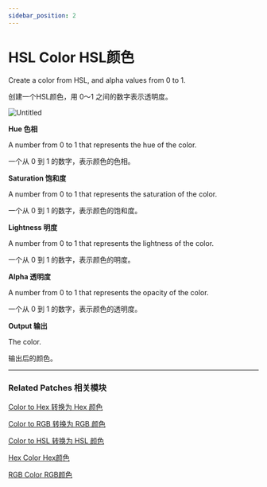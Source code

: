 ```yaml
---
sidebar_position: 2
---
```


# HSL Color HSL颜色

Create a color from HSL, and alpha values from 0 to 1.

创建一个HSL颜色，用 0～1 之间的数字表示透明度。

![Untitled](https://s3.us-west-2.amazonaws.com/secure.notion-static.com/02cd1120-2b22-47ca-bf0f-0dd8dc5f3926/Untitled.png?X-Amz-Algorithm=AWS4-HMAC-SHA256&X-Amz-Content-Sha256=UNSIGNED-PAYLOAD&X-Amz-Credential=AKIAT73L2G45EIPT3X45%2F20220602%2Fus-west-2%2Fs3%2Faws4_request&X-Amz-Date=20220602T164054Z&X-Amz-Expires=86400&X-Amz-Signature=6276811f2a70592ecbb104b96f197adca299db29de8421be4e527a9701ae1379&X-Amz-SignedHeaders=host&response-content-disposition=filename%20%3D%22Untitled.png%22&x-id=GetObject)

**Hue 色相**

A number from 0 to 1 that represents the hue of the color.

一个从 0 到 1 的数字，表示颜色的色相。

**Saturation 饱和度**

A number from 0 to 1 that represents the saturation of the color.

一个从 0 到 1 的数字，表示颜色的饱和度。

**Lightness 明度**

A number from 0 to 1 that represents the lightness of the color.

一个从 0 到 1 的数字，表示颜色的明度。

**Alpha 透明度**

A number from 0 to 1 that represents the opacity of the color.

一个从 0 到 1 的数字，表示颜色的透明度。

**Output 输出**

The color.

输出后的颜色。

------

### Related Patches 相关模块

[Color to Hex 转换为 Hex 颜色](./Color%20to%20Hex)

[Color to RGB 转换为 RGB 颜色](./Color%20to%20RGB)

[Color to HSL 转换为 HSL 颜色](./Color%20to%20HSL)

[Hex Color Hex颜色](./Hex%20Color)

[RGB Color RGB颜色](./RGB%20Color)
